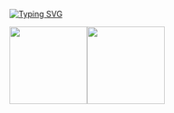 [![Typing SVG](https://readme-typing-svg.demolab.com?font=Fira+Code&pause=1000&color=00A3A5&width=435&lines=%E9%98%BF+%E5%B7%B4+%E9%98%BF+%E5%B7%B4+%E9%98%BF+%E5%B7%B4)](https://git.io/typing-svg)

<img align="" height="137px" src="https://github-readme-stats.vercel.app/api?username=ciMoco&hide_title=true&hide_border=true&show_icons=true&include_all_commits=true&line_height=21&bg_color=0,EC6C6C,FFD479,FFFC79,73FA79&theme=graywhite&locale=cn" /><img align="" height="137px" src="https://github-readme-stats.vercel.app/api/top-langs/?username=ciMoco&hide_title=true&hide_border=true&layout=compact&bg_color=0,73FA79,73FDFF,D783FF&theme=graywhite&locale=cn" />
